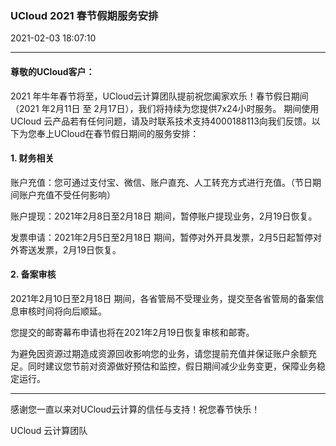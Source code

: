 

### UCloud 2021 春节假期服务安排

2021-02-03 18:07:10

-------
#### 尊敬的UCloud客户：

2021 年牛年春节将至，UCloud云计算团队提前祝您阖家欢乐！春节假日期间（2021 年2月11日 至 2月17日），我们将持续为您提供7x24小时服务。
期间使用UCloud 云产品若有任何问题，请及时联系技术支持4000188113向我们反馈。以下为您奉上UCloud在春节假日期间的服务安排：

#### 1. 财务相关

账户充值：您可通过支付宝、微信、账户直充、人工转充方式进行充值。（节日期间账户充值不受任何影响）

账户提现：2021年2月8日至2月18日 期间，暂停账户提现业务，2月19日恢复。

发票申请：2021年2月5日至2月18日 期间，暂停对外开具发票，2月5日起暂停对外寄送发票，2月19日恢复。

#### 2. 备案审核

2021年2月10日至2月18日 期间，各省管局不受理业务，提交至各省管局的备案信息审核时间将向后顺延。

您提交的邮寄幕布申请也将在2021年2月19日恢复审核和邮寄。

为避免因资源过期造成资源回收影响您的业务，请您提前充值并保证账户余额充足。同时建议您节前对资源做好预估和监控，假日期间减少业务变更，保障业务稳定运行。

------

感谢您一直以来对UCloud云计算的信任与支持！祝您春节快乐！

UCloud 云计算团队


 
